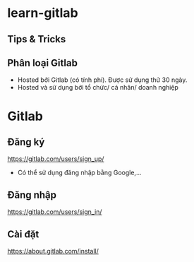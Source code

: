 # learn-gitlab

## Tips & Tricks

## Phân loại Gitlab

- Hosted bởi Gitlab (có tính phí). Được sử dụng thử 30 ngày.
- Hosted và sử dụng bởi tổ chức/ cá nhân/ doanh nghiệp

# Gitlab

## Đăng ký

https://gitlab.com/users/sign_up/

- Có thể sử dụng đăng nhập bằng Google,...

## Đăng nhập

https://gitlab.com/users/sign_in/

## Cài đặt

https://about.gitlab.com/install/

